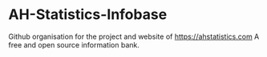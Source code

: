 # AH-Statistics-Infobase

Github organisation for the project and website of https://ahstatistics.com
A free and open source information bank.
